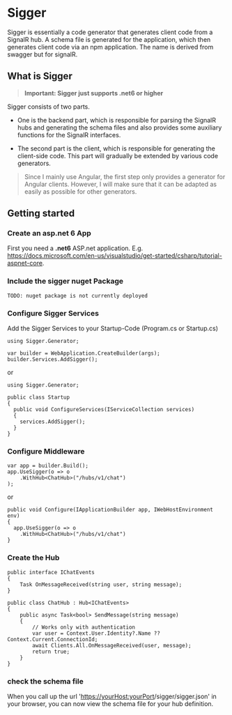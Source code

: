 # Sigger

Sigger is essentially a code generator that generates client code from a SignalR hub. 
A schema file is generated for the application, which then generates client code via an npm application.
The name is derived from swagger but for signalR.

## What is Sigger

>
> **Important: Sigger just supports .net6 or higher**
>

Sigger consists of two parts. 

 - One is the backend part, which is responsible for parsing the SignalR hubs and generating the schema 
   files and also provides some auxiliary functions for the SignalR interfaces.
   
 - The second part is the client, which is responsible for generating the client-side code. 
   This part will gradually be extended by various code generators.
 
 > Since I mainly use Angular, the first step only provides a generator for Angular clients. However, 
 > I will make sure that it can be adapted as easily as possible for other generators.
 
 ## Getting started
 

### Create an asp.net 6 App
First you need a **.net6** ASP.net application. E.g. https://docs.microsoft.com/en-us/visualstudio/get-started/csharp/tutorial-aspnet-core.

### Include the sigger nuget Package

```
TODO: nuget package is not currently deployed
```

### Configure Sigger Services
Add the Sigger Services to your Startup-Code (Program.cs or Startup.cs) 

```
using Sigger.Generator;

var builder = WebApplication.CreateBuilder(args);
builder.Services.AddSigger();
```
or

```
using Sigger.Generator;

public class Startup
{
  public void ConfigureServices(IServiceCollection services)
  {
    services.AddSigger();
  }
}
```

### Configure Middleware
```
var app = builder.Build();
app.UseSigger(o => o
    .WithHub<ChatHub>("/hubs/v1/chat")
);

```
or

```
public void Configure(IApplicationBuilder app, IWebHostEnvironment env)
{
  app.UseSigger(o => o
    .WithHub<ChatHub>("/hubs/v1/chat")
}
```

### Create the Hub

```
public interface IChatEvents
{
    Task OnMessageReceived(string user, string message);
}

public class ChatHub : Hub<IChatEvents>
{
    public async Task<bool> SendMessage(string message)
    {
        // Works only with authentication
        var user = Context.User.Identity?.Name ?? Context.Current.ConnectionId;
        await Clients.All.OnMessageReceived(user, message);
        return true;
    }
}
```

### check the schema file

When you call up the url '<https://yourHost:yourPort>/sigger/sigger.json' in your browser, you can now view the schema file for your hub definition.
